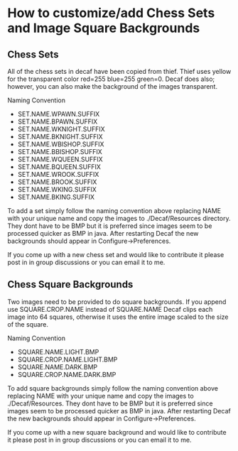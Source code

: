# How to customize/add Chess Sets and Image Square Backgrounds #

## Chess Sets ##
All of the chess sets in decaf have been copied from thief.
Thief uses yellow for the transparent color
red=255 blue=255 green=0. Decaf does also; however, you can also make
the background of the images transparent.

Naming Convention
  * SET.NAME.WPAWN.SUFFIX
  * SET.NAME.BPAWN.SUFFIX
  * SET.NAME.WKNIGHT.SUFFIX
  * SET.NAME.BKNIGHT.SUFFIX
  * SET.NAME.WBISHOP.SUFFIX
  * SET.NAME.BBISHOP.SUFFIX
  * SET.NAME.WQUEEN.SUFFIX
  * SET.NAME.BQUEEN.SUFFIX
  * SET.NAME.WROOK.SUFFIX
  * SET.NAME.BROOK.SUFFIX
  * SET.NAME.WKING.SUFFIX
  * SET.NAME.BKING.SUFFIX

To add a set simply follow the naming convention above replacing NAME with your unique name and copy the images to ./Decaf/Resources directory. They dont have to be BMP but it is preferred since images seem to be processed quicker as BMP in java. After restarting Decaf the new backgrounds should appear in Configure->Preferences.

If you come up with a new chess set and would like to contribute it please post in in group discussions or you can email it to me.

## Chess Square Backgrounds ##
Two images need to be provided to do square backgrounds. If you append use SQUARE.CROP.NAME instead of SQUARE.NAME Decaf clips each image into 64 squares, otherwise it uses the entire image scaled to the size of the square.

Naming Convention
  * SQUARE.NAME.LIGHT.BMP
  * SQUARE.CROP.NAME.LIGHT.BMP
  * SQUARE.NAME.DARK.BMP
  * SQUARE.CROP.NAME.DARK.BMP

To add square backgrounds simply follow the naming convention above replacing NAME with your unique name and copy the images to ./Decaf/Resources. They dont have to be BMP but it is preferred since images seem to be processed quicker as BMP in java. After restarting Decaf the new backgrounds should appear in Configure->Preferences.

If you come up with a new square background and would like to contribute it please post in in group discussions or you can email it to me.